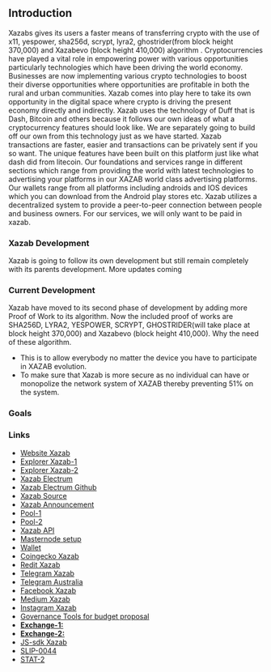 
## Introduction

Xazabs gives its users a faster means of transferring crypto with the use of x11, yespower, sha256d, scrypt, lyra2, ghostrider(from block height 370,000) and Xazabevo (block height 410,000) algorithm . Cryptocurrencies have played a vital role in empowering power with various opportunities particularly technologies which have been driving the world economy. Businesses are now implementing various crypto technologies to boost their diverse opportunities where opportunities are profitable in both the rural and urban communities. Xazab comes into play here to take its own opportunity in the digital space where crypto is driving the present economy directly and indirectly. Xazab uses the technology of Duff that is Dash, Bitcoin and others because it follows our own ideas of what a cryptocurrency features should look like. We are separately going to build off our own from this technology just as we have started. Xazab transactions are faster, easier and transactions can be privately sent if you so want. The unique features have been built on this platform just like what dash did from litecoin. Our foundations and services range in different sections which range from providing the world with latest technologies to advertising your platforms in our XAZAB world class advertising platforms.  Our wallets range from all platforms including androids and IOS devices which you can download from the Android play stores etc. Xazab utilizes a decentralized system to provide a peer-to-peer connection between people and business owners. For our services, we will only want to be paid in xazab.

### Xazab Development

Xazab is going to follow its own development but still remain completely with its parents development. More updates coming

### Current Development

Xazab have moved to its second phase of development by adding more Proof of Work to its algorithm. Now the included proof of works are SHA256D, LYRA2, YESPOWER, SCRYPT, GHOSTRIDER(will take place at block height 370,000) and Xazabevo (block height 410,000). Why the need of these algorithm.
- This is to allow everybody no matter the device you have to participate in XAZAB evolution.
- To make sure that Xazab is more secure as no individual can have or monopolize the network system of XAZAB thereby preventing 51% on the system.

### Goals 

### Links

- [Website Xazab](https://xazab.xyz)
- [Explorer Xazab-1](https://explorer.xazab.xyz/insight)
- [Explorer Xazab-2](https://ihostmn.com/explorerinfo.php?coin=XAZAB)
- [Xazab Electrum](https://electrum.xazab.xyz)
- [Xazab Electrum Github](https://github.com/xazab/electrum-xazab/releases)
- [Xazab Source](https://github.com/xazab/xazab)
- [Xazab Announcement](https://bitcointalk.org/index.php?topic=5283222.0)
- [Pool-1](https://www.0769.it/)
- [Pool-2](https://pool.rplant.xyz/)
- [Xazab API]( https://insight.xazab.xyz/insight-api/blocks)
- [Masternode setup](https://github.com/xazab/xazab#masternode-setup)
- [Wallet](https://github.com/xazab/xazab/releases/tag/v0.18.0)
- [Coingecko Xazab](https://www.coingecko.com/en/coins/xazab)
- [Redit Xazab](https://www.reddit.com/r/xazab/)
- [Telegram Xazab](https://t.me/xazabcoin)
- [Telegram Australia](https://t.me/Xazab_australia)
- [Facebook Xazab](https://www.facebook.com/xazabcoins)
- [Medium Xazab](https://xazab.medium.com/)
- [Instagram Xazab](https://www.instagram.com/xazabdeveloper/)
- [Governance Tools for  budget proposal](https://proposal.xazab.xyz/)
- [**Exchange-1:**](https://ihostmn.com/buysellmarkets.php)
- [**Exchange-2:**](https://v2.altmarkets.io/trading/xazabbtc)
- [JS-sdk Xazab](https://xazab.github.io/js-xazab-sdk/#/)
- [SLIP-0044](https://github.com/satoshilabs/slips/blob/master/slip-0044.md)
- [STAT-2](https://feedback.coinstats.app/b/coins-token-requests/xazab/)
